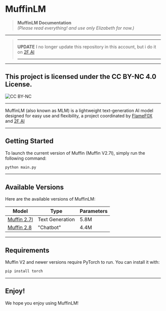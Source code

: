 # MuffinLM

> **MuffinLM Documentation**  
> *(Please read everything! and use only Elizabeth for now.)*

---
>---
> **UPDATE**
> I no longer update this repository in this account, but i do it on [2F AI](https://github.com/2F-AI)
>
>---
---

## **This project is licensed under the CC BY-NC 4.0 License.**
![CC BY-NC]( https://mirrors.creativecommons.org/presskit/buttons/88x31/svg/by-nc.svg " ")

---

MuffinLM (also known as MLM) is a lightweight text-generation AI model designed for easy use and flexibility, a project coordinated by [FlameF0X](https://github.com/FlameF0X/) and [2F AI](https://github.com/2F-AI)

---

## Getting Started

To launch the current version of Muffin (Muffin V2.7l), simply run the following command:

```bash
python main.py
```

---

## Available Versions

Here are the available versions of MuffinLM:

|                            **Model**                            |    **Type**     | **Parameters** |
|-----------------------------------------------------------------|-----------------|----------------|
|   [Muffin 2.7l](https://github.com/2F-AI/MuffinLM/tree/main)    | Text Generation |      5.8M      |
| [Muffin 2.8](https://github.com/2F-AI/MuffinLM/tree/chat-model) |    "Chatbot"    |      4.4M      |

---

## Requirements

Muffin V2 and newer versions require PyTorch to run. You can install it with:

```bash
pip install torch
```

---

## Enjoy!

We hope you enjoy using MuffinLM!
